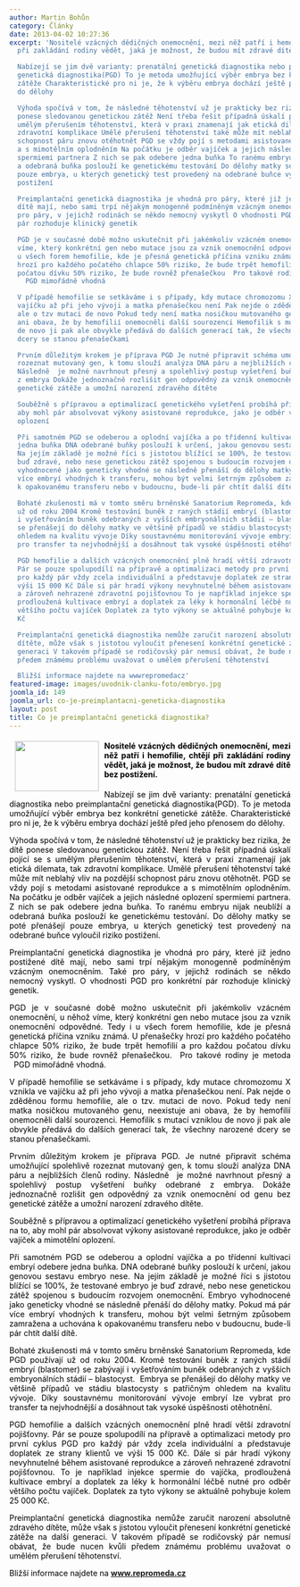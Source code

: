 ```yaml
---
author: Martin Bohůn
category: Články
date: 2013-04-02 10:27:36
excerpt: 'Nositelé vzácných dědičných onemocnění, mezi něž patří i hemofilie, chtějí
  při zakládání rodiny vědět, jaká je možnost, že budou mít zdravé dítě bez postižení

  Nabízejí se jim dvě varianty: prenatální genetická diagnostika nebo preimplantační
  genetická diagnostika(PGD) To je metoda umožňující výběr embrya bez konkrétní genetické
  zátěže Charakteristické pro ni je, že k výběru embrya dochází ještě před jeho přenosem
  do dělohy

  Výhoda spočívá v tom, že následné těhotenství už je prakticky bez rizika, že dítě
  ponese sledovanou genetickou zátěž Není třeba řešit případná úskalí pojící se s
  umělým přerušením těhotenství, která v praxi znamenají jak etická dilemata, tak
  zdravotní komplikace Umělé přerušení těhotenství také může mít neblahý vliv na pozdější
  schopnost páru znovu otěhotnět PGD se vždy pojí s metodami asistované reprodukce
  a s mimotělním oplodněním Na počátku je odběr vajíček a jejich následné oplození
  spermiemi partnera Z nich se pak odebere jedna buňka To ranému embryu nijak neublíží
  a odebraná buňka poslouží ke genetickému testování Do dělohy matky se poté přenášejí
  pouze embrya, u kterých genetický test provedený na odebrané buňce vyloučil riziko
  postižení

  Preimplantační genetická diagnostika je vhodná pro páry, které již jedno postižené
  dítě mají, nebo sami trpí nějakým monogenně podmíněným vzácným onemocněním Také
  pro páry, v jejichž rodinách se někdo nemocný vyskytl O vhodnosti PGD pro konkrétní
  pár rozhoduje klinický genetik

  PGD je v současné době možno uskutečnit při jakémkoliv vzácném onemocnění, u něhož
  víme, který konkrétní gen nebo mutace jsou za vznik onemocnění odpovědné Tedy i
  u všech forem hemofilie, kde je přesná genetická příčina vzniku známá U přenašečky
  hrozí pro každého počatého chlapce 50% riziko, že bude trpět hemofilií a pro každou
  počatou dívku 50% riziko, že bude rovněž přenašečkou  Pro takové rodiny je metoda
    PGD mimořádně vhodná

  V případě hemofilie se setkáváme i s případy, kdy mutace chromozomu X vznikla ve
  vajíčku až při jeho vývoji a matka přenašečkou není Pak nejde o zděděnou formu hemofilie,
  ale o tzv mutaci de novo Pokud tedy není matka nosičkou mutovaného genu, neexistuje
  ani obava, že by hemofilií onemocněli další sourozenci Hemofilik s mutací vzniklou
  de novo ji pak ale obvykle předává do dalších generací tak, že všechny narozené
  dcery se stanou přenašečkami

  Prvním důležitým krokem je příprava PGD Je nutné připravit schéma umožňující spolehlivě
  rozeznat mutovaný gen, k tomu slouží analýza DNA páru a nejbližších členů rodiny
  Následně  je možné navrhnout přesný a spolehlivý postup vyšetření buňky odebrané
  z embrya Dokáže jednoznačně rozlišit gen odpovědný za vznik onemocnění od genu bez
  genetické zátěže a umožní narození zdravého dítěte

  Souběžně s přípravou a optimalizací genetického vyšetření probíhá příprava na to,
  aby mohl pár absolvovat výkony asistované reprodukce, jako je odběr vajíček a mimotělní
  oplození

  Při samotném PGD se odeberou a oplodní vajíčka a po třídenní kultivaci embryí odebere
  jedna buňka DNA odebrané buňky poslouží k určení, jakou genovou sestavu embryo nese
  Na jejím základě je možné říci s jistotou blížící se 100%, že testované embryo je
  buď zdravé, nebo nese genetickou zátěž spojenou s budoucím rozvojem onemocnění Embryo
  vyhodnocené jako geneticky vhodné se následně přenáší do dělohy matky Pokud má pár
  více embryí vhodných k transferu, mohou být velmi šetrným způsobem zamražena a uchována
  k opakovanému transferu nebo v budoucnu, bude-li pár chtít další dítě

  Bohaté zkušenosti má v tomto směru brněnské Sanatorium Repromeda, kde PGD používají
  už od roku 2004 Kromě testování buněk z raných stádií embryí (blastomer) se zabývají
  i vyšetřováním buněk odebraných z vyšších embryonálních stádií – blastocyst  Embrya
  se přenášejí do dělohy matky ve většině případů ve stádiu blastocysty s patřičným
  ohledem na kvalitu vývoje Díky soustavnému monitorování vývoje embryí lze vybrat
  pro transfer ta nejvhodnější a dosáhnout tak vysoké úspěšnosti otěhotnění

  PGD hemofilie a dalších vzácných onemocnění plně hradí větší zdravotní pojišťovny
  Pár se pouze spolupodílí na přípravě a optimalizaci metody pro první cyklus PGD
  pro každý pár vždy zcela individuální a představuje doplatek ze strany klientů ve
  výši 15 000 Kč Dále si pár hradí výkony nevyhnutelné během asistované reprodukce
  a zároveň nehrazené zdravotní pojišťovnou To je například injekce spermie do vajíčka,
  prodloužená kultivace embryí a doplatek za léky k hormonální léčbě nutné pro odběr
  většího počtu vajíček Doplatek za tyto výkony se aktuálně pohybuje kolem 25 000
  Kč

  Preimplantační genetická diagnostika nemůže zaručit narození absolutně zdravého
  dítěte, může však s jistotou vyloučit přenesení konkrétní genetické zátěže na další
  generaci V takovém případě se rodičovský pár nemusí obávat, že bude nucen kvůli
  předem známému problému uvažovat o umělém přerušení těhotenství

  Bližší informace najdete na wwwrepromedacz'
featured-image: images/uvodnik-clanku-foto/embryo.jpg
joomla_id: 149
joomla_url: co-je-preimplantacni-geneticka-diagnostika
layout: post
title: Co je preimplantační genetická diagnostika?
---
```


<h4 style="text-align: justify;">
 <span style="color: #000000;">
  <img border="0" height="90" src="{{ site.baseurl }}/images/uvodnik-clanku-foto/embryo.jpg" style="margin-left: 10px; margin-right: 10px; float: left;" width="150"/>
 </span>
 <span style="color: #000000;">
  Nositelé vzácných dědičných onemocnění, mezi něž patří i hemofilie, chtějí při zakládání rodiny vědět, jaká je možnost, že budou mít zdravé dítě bez postižení.
 </span>
</h4>
<p style="text-align: justify;">
 <span style="color: #000000;">
  Nabízejí se jim dvě varianty: prenatální genetická diagnostika nebo preimplantační genetická diagnostika(PGD). To je metoda umožňující výběr embrya bez konkrétní genetické zátěže. Charakteristické pro ni je, že k výběru embrya dochází ještě před jeho přenosem do dělohy.
 </span>
</p>
<p style="text-align: justify;">
 <span style="color: #000000;">
  Výhoda spočívá v tom, že následné těhotenství už je prakticky bez rizika, že dítě ponese sledovanou genetickou zátěž. Není třeba řešit případná úskalí pojící se s umělým přerušením těhotenství, která v praxi znamenají jak etická dilemata, tak zdravotní komplikace. Umělé přerušení těhotenství také může mít neblahý vliv na pozdější schopnost páru znovu otěhotnět. PGD se vždy pojí s metodami asistované reprodukce a s mimotělním oplodněním. Na počátku je odběr vajíček a jejich následné oplození spermiemi partnera. Z nich se pak odebere jedna buňka. To ranému embryu nijak neublíží a odebraná buňka poslouží ke genetickému testování. Do dělohy matky se poté přenášejí pouze embrya, u kterých genetický test provedený na odebrané buňce vyloučil riziko postižení.
 </span>
</p>
<p style="text-align: justify;">
 <span style="color: #000000;">
  Preimplantační genetická diagnostika je vhodná pro páry, které již jedno postižené dítě mají, nebo sami trpí nějakým monogenně podmíněným vzácným onemocněním. Také pro páry, v jejichž rodinách se někdo nemocný vyskytl. O vhodnosti PGD pro konkrétní pár rozhoduje klinický genetik.
 </span>
</p>
<p style="text-align: justify;">
 <span style="color: #000000;">
  PGD je v současné době možno uskutečnit při jakémkoliv vzácném onemocnění, u něhož víme, který konkrétní gen nebo mutace jsou za vznik onemocnění odpovědné. Tedy i u všech forem hemofilie, kde je přesná genetická příčina vzniku známá. U přenašečky hrozí pro každého počatého chlapce 50% riziko, že bude trpět hemofilií a pro každou počatou dívku 50% riziko, že bude rovněž přenašečkou.  Pro takové rodiny je metoda   PGD mimořádně vhodná.
 </span>
</p>
<p style="text-align: justify;">
 <span style="color: #000000;">
  V případě hemofilie se setkáváme i s případy, kdy mutace chromozomu X vznikla ve vajíčku až při jeho vývoji a matka přenašečkou není. Pak nejde o zděděnou formu hemofilie, ale o tzv. mutaci de novo. Pokud tedy není matka nosičkou mutovaného genu, neexistuje ani obava, že by hemofilií onemocněli další sourozenci. Hemofilik s mutací vzniklou de novo ji pak ale obvykle předává do dalších generací tak, že všechny narozené dcery se stanou přenašečkami.
 </span>
</p>
<p style="text-align: justify;">
 <span style="color: #000000;">
  Prvním důležitým krokem je příprava PGD. Je nutné připravit schéma umožňující spolehlivě rozeznat mutovaný gen, k tomu slouží analýza DNA páru a nejbližších členů rodiny. Následně  je možné navrhnout přesný a spolehlivý postup vyšetření buňky odebrané z embrya. Dokáže jednoznačně rozlišit gen odpovědný za vznik onemocnění od genu bez genetické zátěže a umožní narození zdravého dítěte.
 </span>
</p>
<p style="text-align: justify;">
 <span style="color: #000000;">
  Souběžně s přípravou a optimalizací genetického vyšetření probíhá příprava na to, aby mohl pár absolvovat výkony asistované reprodukce, jako je odběr vajíček a mimotělní oplození.
 </span>
</p>
<p style="text-align: justify;">
 <span style="color: #000000;">
  Při samotném PGD se odeberou a oplodní vajíčka a po třídenní kultivaci embryí odebere jedna buňka. DNA odebrané buňky poslouží k určení, jakou genovou sestavu embryo nese. Na jejím základě je možné říci s jistotou blížící se 100%, že testované embryo je buď zdravé, nebo nese genetickou zátěž spojenou s budoucím rozvojem onemocnění. Embryo vyhodnocené jako geneticky vhodné se následně přenáší do dělohy matky. Pokud má pár více embryí vhodných k transferu, mohou být velmi šetrným způsobem zamražena a uchována k opakovanému transferu nebo v budoucnu, bude-li pár chtít další dítě.
 </span>
</p>
<p style="text-align: justify;">
 <span style="color: #000000;">
  Bohaté zkušenosti má v tomto směru brněnské Sanatorium Repromeda, kde PGD používají už od roku 2004. Kromě testování buněk z raných stádií embryí (blastomer) se zabývají i vyšetřováním buněk odebraných z vyšších embryonálních stádií – blastocyst.  Embrya se přenášejí do dělohy matky ve většině případů ve stádiu blastocysty s patřičným ohledem na kvalitu vývoje. Díky soustavnému monitorování vývoje embryí lze vybrat pro transfer ta nejvhodnější a dosáhnout tak vysoké úspěšnosti otěhotnění.
 </span>
</p>
<p style="text-align: justify;">
 <span style="color: #000000;">
  PGD hemofilie a dalších vzácných onemocnění plně hradí větší zdravotní pojišťovny. Pár se pouze spolupodílí na přípravě a optimalizaci metody pro první cyklus PGD pro každý pár vždy zcela individuální a představuje doplatek ze strany klientů ve výši 15 000 Kč. Dále si pár hradí výkony nevyhnutelné během asistované reprodukce a zároveň nehrazené zdravotní pojišťovnou. To je například injekce spermie do vajíčka, prodloužená kultivace embryí a doplatek za léky k hormonální léčbě nutné pro odběr většího počtu vajíček. Doplatek za tyto výkony se aktuálně pohybuje kolem 25 000 Kč.
 </span>
</p>
<p style="text-align: justify;">
 <span style="color: #000000;">
  Preimplantační genetická diagnostika nemůže zaručit narození absolutně zdravého dítěte, může však s jistotou vyloučit přenesení konkrétní genetické zátěže na další generaci. V takovém případě se rodičovský pár nemusí obávat, že bude nucen kvůli předem známému problému uvažovat o umělém přerušení těhotenství.
 </span>
</p>
<p>
 <span style="color: #000000;">
  Bližší informace najdete na
 </span>
 <strong>
  <a href="http://www.repromeda.cz">
   www.repromeda.cz
  </a>
 </strong>
</p>